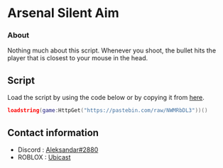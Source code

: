 # Arsenal Silent Aim

### About

Nothing much about this script. Whenever you shoot, the bullet hits the player that is closest to your mouse in the head.

## Script

Load the script by using the code below or by copying it from [here](https://github.com/UbicastDev/Arsenal-Silent-Aim/blob/main/Arsenal%20Silent%20Aim).
```lua
loadstring(game:HttpGet("https://pastebin.com/raw/NWMRbDL3"))()
```

## Contact information

- Discord : [Aleksandar#2880](https://discord.com/users/611111398818316309)
- ROBLOX : [Ubicast](https://www.roblox.com/users/330279990/profile)
